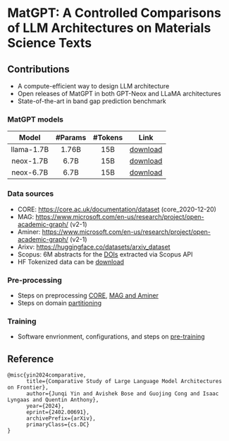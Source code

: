 # MatGPT: A Controlled Comparisons of LLM Architectures on Materials Science Texts   

## Contributions   
-	A compute-efficient way to design LLM architecture
-	Open releases of MatGPT in both GPT-Neox and LLaMA architectures 
-	State-of-the-art in band gap prediction benchmark 

### MatGPT models 
|   Model   | #Params | #Tokens |                                          Link                                         |
|:---------:|:-------:|:-------:|:-------------------------------------------------------------------------------------:|
| llama-1.7B|  1.76B  |   15B   | [download](https://www.dropbox.com/scl/fo/v7sz1sc2c04d11tfcotpz/h?rlkey=jvlfbo24o3otliplhd5abyn65&dl=0) |
| neox-1.7B |  6.7B   |   15B   | [download](https://www.dropbox.com/scl/fo/8fnm51brxw0e7euvsjxmm/h?rlkey=7jmalp9pkmrdzcu62ocu4xpt0&dl=0) |
| neox-6.7B |  6.7B   |   15B   | [download](https://www.dropbox.com/scl/fo/6w8sosiky0rwfw5da5vsm/h?rlkey=o0ifv3xfumtxqkmamdmby4zm6&dl=0) |


### Data sources
- CORE: https://core.ac.uk/documentation/dataset  (core_2020-12-20)
- MAG: https://www.microsoft.com/en-us/research/project/open-academic-graph/  (v2-1)
- Aminer: https://www.microsoft.com/en-us/research/project/open-academic-graph/ (v2-1)
- Arixv: https://huggingface.co/datasets/arxiv_dataset 
- Scopus: 6M abstracts for the [DOIs](https://www.dropbox.com/s/8uxxaptavgxi7r9/dois.txt?dl=0I) extracted via Scopus API
- HF Tokenized data can be [download](https://www.dropbox.com/scl/fo/wldsm8e6fm1wsw87xnepy/h?rlkey=22n9p0yg9be7rh5l9lrahe09e&dl=0)

### Pre-processing 
- Steps on preprocessing [CORE](./preprocess/core/README.md), [MAG and Aminer](./preprocess/oag/README.md)
- Steps on domain [partitioning](./preprocess/domain-partitioning/README.md)

### Training 
- Software envrionment, configurations, and steps on [pre-training](./train/README.md) 

## Reference
```text
@misc{yin2024comparative,
      title={Comparative Study of Large Language Model Architectures on Frontier}, 
      author={Junqi Yin and Avishek Bose and Guojing Cong and Isaac Lyngaas and Quentin Anthony},
      year={2024},
      eprint={2402.00691},
      archivePrefix={arXiv},
      primaryClass={cs.DC}
}
```
